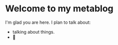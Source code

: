 # Welcome to my metablog

I'm glad you are here. I plan to talk about:
- talking about things.
- :taco:
